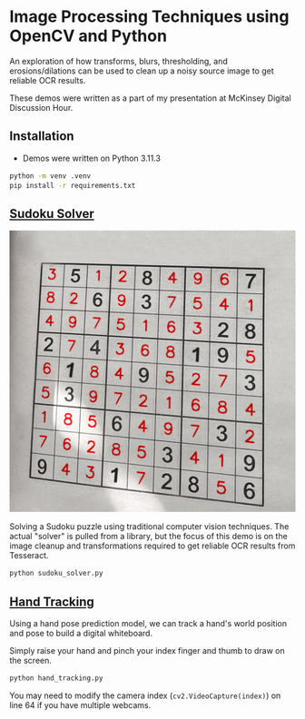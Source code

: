# Image Processing Techniques using OpenCV and Python

An exploration of how transforms, blurs, thresholding, and erosions/dilations
can be used to clean up a noisy source image to get reliable OCR results.

These demos were written as a part of my presentation at McKinsey Digital Discussion Hour.

## Installation

- Demos were written on Python 3.11.3

```sh
python -m venv .venv
pip install -r requirements.txt
```

## [Sudoku Solver](sudoku_solver.py)

![Solved Sudoku Puzzle](sudoku_assets/solved.png)

Solving a Sudoku puzzle using traditional computer vision techniques. The actual
"solver" is pulled from a library, but the focus of this demo is on the image
cleanup and transformations required to get reliable OCR results from Tesseract.

```sh
python sudoku_solver.py
```

## [Hand Tracking](hand_tracking.py)

Using a hand pose prediction model, we can track a hand's world position and
pose to build a digital whiteboard.

Simply raise your hand and pinch your index finger and thumb to draw on the screen.

```sh
python hand_tracking.py
```

You may need to modify the camera index (`cv2.VideoCapture(index)`) on line 64 if you have
multiple webcams.
